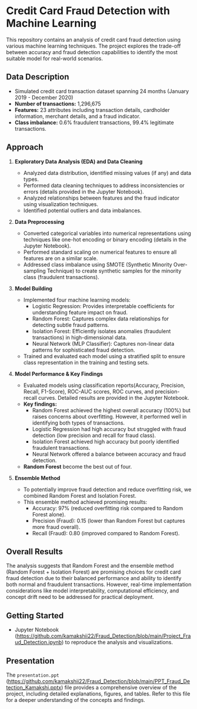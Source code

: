 # Credit Card Fraud Detection with Machine Learning

This repository contains an analysis of credit card fraud detection using various machine learning techniques. The project explores the trade-off between accuracy and fraud detection capabilities to identify the most suitable model for real-world scenarios.

## Data Description

- Simulated credit card transaction dataset spanning 24 months (January 2019 - December 2020)
- **Number of transactions:** 1,296,675
- **Features:** 23 attributes including transaction details, cardholder information, merchant details, and a fraud indicator.
- **Class imbalance:** 0.6% fraudulent transactions, 99.4% legitimate transactions.

## Approach

1. **Exploratory Data Analysis (EDA) and Data Cleaning**
    - Analyzed data distribution, identified missing values (if any) and data types.
    - Performed data cleaning techniques to address inconsistencies or errors (details provided in the Jupyter Notebook).
    - Analyzed relationships between features and the fraud indicator using visualization techniques.
    - Identified potential outliers and data imbalances.

2. **Data Preprocessing**
    - Converted categorical variables into numerical representations using techniques like one-hot encoding or binary encoding (details in the Jupyter Notebook).
    - Performed standard scaling on numerical features to ensure all features are on a similar scale.
    - Addressed class imbalance using SMOTE (Synthetic Minority Over-sampling Technique) to create synthetic samples for the minority class (fraudulent transactions).

3. **Model Building**
    - Implemented four machine learning models:
        - Logistic Regression: Provides interpretable coefficients for understanding feature impact on fraud.
        - Random Forest: Captures complex data relationships for detecting subtle fraud patterns.
        - Isolation Forest: Efficiently isolates anomalies (fraudulent transactions) in high-dimensional data.
        - Neural Network (MLP Classifier): Captures non-linear data patterns for sophisticated fraud detection.
    - Trained and evaluated each model using a stratified split to ensure class representation in the training and testing sets.

4. **Model Performance & Key Findings**
    - Evaluated models using classification reports(Accuracy, Precision, Recall, F1-Score), ROC-AUC scores, ROC curves, and precision-recall curves. Detailed results are provided in the Jupyter Notebook.
    - **Key findings:**
        - Random Forest achieved the highest overall accuracy (100%) but raises concerns about overfitting. However, it performed well in identifying both types of transactions.
        - Logistic Regression had high accuracy but struggled with fraud detection (low precision and recall for fraud class).
        - Isolation Forest achieved high accuracy but poorly identified fraudulent transactions.
        - Neural Network offered a balance between accuracy and fraud detection.
    - **Random Forest** become the best out of four. 

5. **Ensemble Method**
    - To potentially improve fraud detection and reduce overfitting risk, we combined Random Forest and Isolation Forest.
    - This ensemble method achieved promising results:
        - Accuracy: 97% (reduced overfitting risk compared to Random Forest alone).
        - Precision (Fraud): 0.15 (lower than Random Forest but captures more fraud overall).
        - Recall (Fraud): 0.80 (improved compared to Random Forest).

## Overall Results

The analysis suggests that Random Forest and the ensemble method (Random Forest + Isolation Forest) are promising choices for credit card fraud detection due to their balanced performance and ability to identify both normal and fraudulent transactions. However, real-time implementation considerations like model interpretability, computational efficiency, and concept drift need to be addressed for practical deployment.

## Getting Started

- Jupyter Notebook (https://github.com/kamakshii22/Fraud_Detection/blob/main/Project_Fraud_Detection.ipynb) to reproduce the analysis and visualizations.

## Presentation

The `presentation.ppt` (https://github.com/kamakshii22/Fraud_Detection/blob/main/PPT_Fraud_Detection_Kamakshi.pptx) file provides a comprehensive overview of the project, including detailed explanations, figures, and tables. Refer to this file for a deeper understanding of the concepts and findings.



